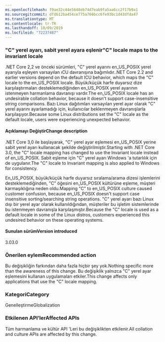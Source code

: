 ```yaml
---
ms.openlocfilehash: f9ae32c44e5648eb74d7eab9fa5aa6cc2f17b9a1
ms.sourcegitcommit: dfd612ba454ce775a766bcc6fe93bc1d43dfda47
ms.translationtype: MT
ms.contentlocale: tr-TR
ms.lasthandoff: 10/09/2019
ms.locfileid: "72237487"
---
```

### <a name="c-locale-maps-to-the-invariant-locale"></a><span data-ttu-id="7b995-101">"C" yerel ayarı, sabit yerel ayara eşlenir</span><span class="sxs-lookup"><span data-stu-id="7b995-101">"C" locale maps to the invariant locale</span></span>

<span data-ttu-id="7b995-102">.NET Core 2,2 ve önceki sürümleri, "C" yerel ayarını en_US_POSIX yerel ayarıyla eşleyen varsayılan ıCU davranışına bağımlıdır.</span><span class="sxs-lookup"><span data-stu-id="7b995-102">.NET Core 2.2 and earlier versions depend on the default ICU behavior, which maps the "C" locale to the en_US_POSIX locale.</span></span> <span data-ttu-id="7b995-103">Büyük/küçük harfe duyarsız dize karşılaştırmaları desteklemediğinden en_US_POSIX yerel ayarının istenmeyen harmanlama davranışı vardır.</span><span class="sxs-lookup"><span data-stu-id="7b995-103">The en_US_POSIX locale has an undesirable collation behavior, because it doesn't support case-insensitive string comparisons.</span></span> <span data-ttu-id="7b995-104">Bazı Linux dağıtımları varsayılan yerel ayar olarak "C" yerel ayarını ayarlamadığı için, kullanıcılar beklenmeyen davranışlarla karşılaşıyor.</span><span class="sxs-lookup"><span data-stu-id="7b995-104">Because some Linux distributions set the "C" locale as the default locale, users were experiencing unexpected behavior.</span></span> 

#### <a name="change-description"></a><span data-ttu-id="7b995-105">Açıklamayı Değiştir</span><span class="sxs-lookup"><span data-stu-id="7b995-105">Change description</span></span>

<span data-ttu-id="7b995-106">.NET Core 3,0 ile başlayarak, "C" yerel ayar eşlemesi en_US_POSIX yerine sabit yerel ayarı kullanacak şekilde değiştirilmiştir.</span><span class="sxs-lookup"><span data-stu-id="7b995-106">Starting with .NET Core 3.0, the "C" locale mapping has changed to use the Invariant locale instead of en_US_POSIX.</span></span> <span data-ttu-id="7b995-107">Sabit eşleme için "C" yerel ayarı Windows 'a tutarlılık için de uygulanır.</span><span class="sxs-lookup"><span data-stu-id="7b995-107">The "C" locale to Invariant mapping is also applied to Windows for consistency.</span></span>

<span data-ttu-id="7b995-108">En_US_POSIX, büyük/küçük harfe duyarsız sıralama/arama dizesi işlemlerini desteklemediğinden, "C" öğesini en_US_POSIX kültürüne eşleme, müşteri karmaşıklığına neden oldu.</span><span class="sxs-lookup"><span data-stu-id="7b995-108">Mapping "C" to en_US_POSIX culture caused customer confusion, because en_US_POSIX doesn't support case insensitive sorting/searching string operations.</span></span> <span data-ttu-id="7b995-109">"C" yerel ayarı bazı Linux dışı bir yerel ayar olarak kullanıldığından, müşteriler bu işletim sistemlerinde bu istenmeyen davranışla karşılaşmıştır.</span><span class="sxs-lookup"><span data-stu-id="7b995-109">Because the "C" locale is used as a default locale in some of the Linux distros, customers experienced this undesired behavior on these operating systems.</span></span> 

#### <a name="version-introduced"></a><span data-ttu-id="7b995-110">Sunulan sürüm</span><span class="sxs-lookup"><span data-stu-id="7b995-110">Version introduced</span></span>

<span data-ttu-id="7b995-111">3.0</span><span class="sxs-lookup"><span data-stu-id="7b995-111">3.0</span></span>

### <a name="recommended-action"></a><span data-ttu-id="7b995-112">Önerilen eylem</span><span class="sxs-lookup"><span data-stu-id="7b995-112">Recommended action</span></span>

<span data-ttu-id="7b995-113">Bu değişikliğin farkından daha fazla hiçbir şey yok.</span><span class="sxs-lookup"><span data-stu-id="7b995-113">Nothing specific more than the awareness of this change.</span></span> <span data-ttu-id="7b995-114">Bu değişiklik yalnızca "C" yerel ayar eşlemesini kullanan uygulamaları etkiler.</span><span class="sxs-lookup"><span data-stu-id="7b995-114">This change affects only applications that use the "C" locale mapping.</span></span>

### <a name="category"></a><span data-ttu-id="7b995-115">Kategori</span><span class="sxs-lookup"><span data-stu-id="7b995-115">Category</span></span>

<span data-ttu-id="7b995-116">Genelleştirme</span><span class="sxs-lookup"><span data-stu-id="7b995-116">Globalization</span></span> 

### <a name="affected-apis"></a><span data-ttu-id="7b995-117">Etkilenen API’ler</span><span class="sxs-lookup"><span data-stu-id="7b995-117">Affected APIs</span></span>

<span data-ttu-id="7b995-118">Tüm harmanlama ve kültür API 'Leri bu değişiklikten etkilenir.</span><span class="sxs-lookup"><span data-stu-id="7b995-118">All collation and culture APIs are affected by this change.</span></span>

<!--

-->
